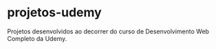 # projetos-udemy
Projetos desenvolvidos ao decorrer do curso de Desenvolvimento Web Completo da Udemy.
